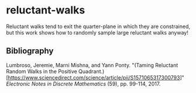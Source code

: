 # reluctant-walks

Reluctant walks tend to exit the quarter-plane in which they are constrained, but this work shows how to randomly sample large reluctant walks anyway!

## Bibliography

Lumbroso, Jeremie, Marni Mishna, and Yann Ponty. "(Taming Reluctant Random Walks in the Positive Quadrant.)[https://www.sciencedirect.com/science/article/pii/S1571065317300793]" *Electronic Notes in Discrete Mathematics* (59), pp. 99-114, 2017.
